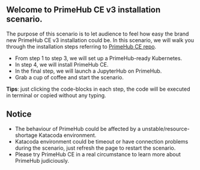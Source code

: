## Welcome to PrimeHub CE v3 installation scenario.

The purpose of this scenario is to let audience to feel how easy the brand new PrimeHub CE v3 installation could be.
In this scenario, we will walk you through the installation steps referring to [PrimeHub CE repo](https://github.com/InfuseAI/primehub/blob/master/INSTALL.md).

+ From step 1 to step 3, we will set up a PrimeHub-ready Kubernetes.
+ In step 4, we will install PrimeHub CE.
+ In the final step, we will launch a JupyterHub on PrimeHub.
+ Grab a cup of coffee and start the scenario.

**Tips**: just clicking the code-blocks in each step, the code will be executed in terminal or copied without any typing.

## Notice

+ The behaviour of PrimeHub could be affected by a unstable/resource-shortage Katacoda environment.
+ Katacoda environment could be timeout or have connection problems during the scenario, just refresh the page to restart the scenario.
+ Please try PrimeHub CE in a real circumstance to learn more about PrimeHub judiciously.

